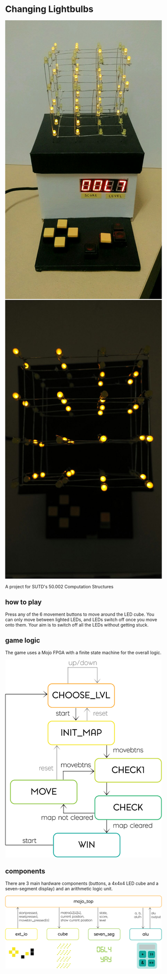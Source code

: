 # Changing Lightbulbs

![Game prototype](https://raw.githubusercontent.com/siyant/changing-lightbulbs/master/images/game%20setup.jpeg)
![Top view of game with lights on](https://raw.githubusercontent.com/siyant/changing-lightbulbs/master/images/lights%20topview.jpeg)

A project for SUTD's 50.002 Computation Structures

## how to play
Press any of the 6 movement buttons to move around the LED cube. You can only move between lighted LEDs, and LEDs switch off once you move onto them.
Your aim is to switch off all the LEDs without getting stuck.

## game logic
The game uses a Mojo FPGA with a finite state machine for the overall logic.

![Finite state machine diagram](https://raw.githubusercontent.com/siyant/changing-lightbulbs/master/images/fsm%20diagram.png)

## components
There are 3 main hardware components (buttons, a 4x4x4 LED cube and a seven-segment display) and an arithmetic logic unit.

![Components' interactions](https://raw.githubusercontent.com/siyant/changing-lightbulbs/master/images/component%20mods.png)
